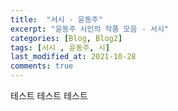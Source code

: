 ```yaml
---
title:  "서시 - 윤동주"
excerpt: "윤동주 시인의 작품 모음 - 서시"
categories: [Blog, Blog2]
tags: [서시 , 윤동주, 시]
last_modified_at: 2021-10-28
comments: true
---
```

테스트  테스트  테스트
